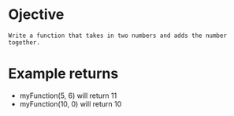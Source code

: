 # Ojective
    Write a function that takes in two numbers and adds the number together.

# Example returns
* myFunction(5, 6) will return 11
* myFunction(10, 0) will return 10